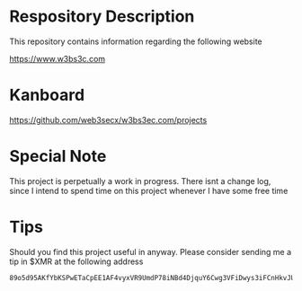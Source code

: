 # Respository Description
This repository contains information regarding the following website 

https://www.w3bs3c.com

# Kanboard 

https://github.com/web3secx/w3bs3ec.com/projects 

# Special Note 

This project is perpetually a work in progress. There isnt a change log, since I intend to spend time on this project whenever I have some free time

# Tips 

Should you find this project useful in anyway. Please consider sending me a tip in $XMR at the following address 

```
89o5d95AKfYbKSPwETaCpEE1AF4vyxVR9UmdP78iNBd4DjquY6Cwg3VFiDwys3iFCnHkvJU6i4fe4dAuAeSN4i13NnTSVF1
```
